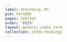 ```yaml
---
label: Sternberg, Mr.
pid: term585
pages: 320|424
order: '0929'
layout: generic_index_term
collection: index-headings
---
```

